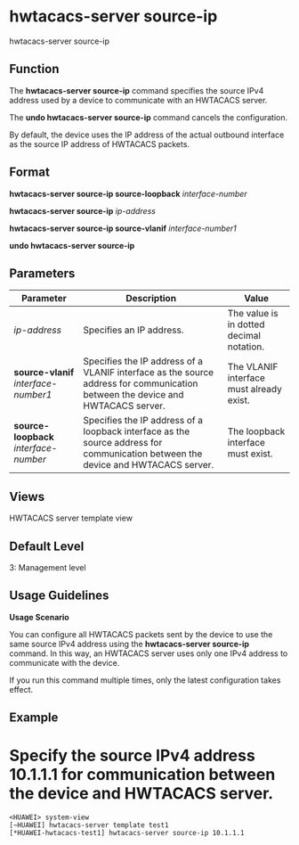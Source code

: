 hwtacacs-server source-ip
=========================

hwtacacs-server source-ip

Function
--------

The **hwtacacs-server source-ip** command specifies the source IPv4 address used by a device to communicate with an HWTACACS server.

The **undo hwtacacs-server source-ip** command cancels the configuration.

By default, the device uses the IP address of the actual outbound interface as the source IP address of HWTACACS packets.



Format
------

**hwtacacs-server source-ip source-loopback** *interface-number*

**hwtacacs-server source-ip** *ip-address*

**hwtacacs-server source-ip source-vlanif** *interface-number1*

**undo hwtacacs-server source-ip**



Parameters
----------

| Parameter | Description | Value |
| --- | --- | --- |
| *ip-address* | Specifies an IP address. | The value is in dotted decimal notation. |
| **source-vlanif** *interface-number1* | Specifies the IP address of a VLANIF interface as the source address for communication between the device and HWTACACS server. | The VLANIF interface must already exist. |
| **source-loopback** *interface-number* | Specifies the IP address of a loopback interface as the source address for communication between the device and HWTACACS server. | The loopback interface must exist. |




Views
-----

HWTACACS server template view



Default Level
-------------

3: Management level



Usage Guidelines
----------------

**Usage Scenario**

You can configure all HWTACACS packets sent by the device to use the same source IPv4 address using the **hwtacacs-server source-ip** command. In this way, an HWTACACS server uses only one IPv4 address to communicate with the device.

If you run this command multiple times, only the latest configuration takes effect.

Example
-------

# Specify the source IPv4 address 10.1.1.1 for communication between the device and HWTACACS server.
```
<HUAWEI> system-view
[~HUAWEI] hwtacacs-server template test1
[*HUAWEI-hwtacacs-test1] hwtacacs-server source-ip 10.1.1.1

```